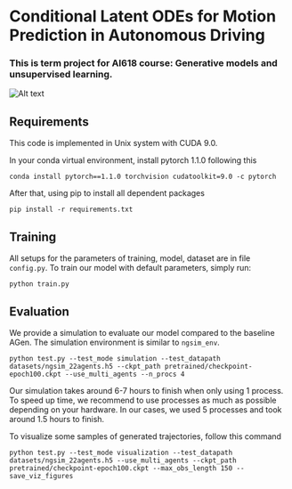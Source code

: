 # Conditional Latent ODEs for Motion Prediction in Autonomous Driving
### This is term project for AI618 course: Generative models and unsupervised learning. 

![Alt text](demo_trajs.gif)

## Requirements

This code is implemented in Unix system with CUDA 9.0.

In your conda virtual environment, install pytorch 1.1.0 following this

    conda install pytorch==1.1.0 torchvision cudatoolkit=9.0 -c pytorch

After that, using pip to install all dependent packages

    pip install -r requirements.txt

## Training

All setups for the parameters of training, model, dataset are in file `config.py`.
To train our model with default parameters, simply run:

    python train.py

## Evaluation

We provide a simulation to evaluate our model compared to the baseline AGen. 
The simulation environment is similar to `ngsim_env`. 

    python test.py --test_mode simulation --test_datapath datasets/ngsim_22agents.h5 --ckpt_path pretrained/checkpoint-epoch100.ckpt --use_multi_agents --n_procs 4

Our simulation takes around 6-7 hours to finish when only using 1 process.
To speed up time, we recommend to use processes as much as possible depending on your hardware. 
In our cases, we used 5 processes and took around 1.5 hours to finish. 


To visualize some samples of generated trajectories, follow this command

    python test.py --test_mode visualization --test_datapath datasets/ngsim_22agents.h5 --use_multi_agents --ckpt_path pretrained/checkpoint-epoch100.ckpt --max_obs_length 150 --save_viz_figures